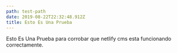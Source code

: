 ```yaml
---
path: test-path
date: 2019-08-22T22:32:48.912Z
title: Esto Es Una Prueba
---
```

Esto Es Una Prueba para corrobar que netlify cms esta funcionando correctamente.
